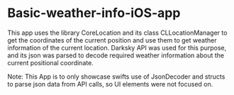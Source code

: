 # Basic-weather-info-iOS-app
This app uses the library CoreLocation and its class CLLocationManager to get the coordinates of the current position and use them to get weather information of the current location. Darksky API was used for this purpose, and its json was parsed to decode required weather information about the current positional coordinate.

Note: This App is to only showcase swifts use of JsonDecoder and structs to parse json data from API calls, so UI elements were not focused on.
